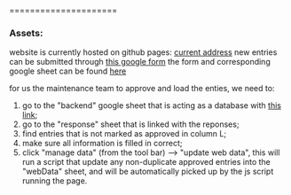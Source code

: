 
=====================
### Assets:

website is currently hosted on github pages: [current address](https://zyyan20h.github.io/relatedWork_repo/#top)
new entries can be submitted through [this google form](https://forms.gle/zLiBXeF5D7XkV2fNA)
the form and corresponding google sheet can be found [here](https://docs.google.com/spreadsheets/d/1yaZWr2U66JCPy5NssvbX-qGEgytAyVl8ftS4V2UGxPs/edit?usp=sharing)

for us the maintenance team to approve and load the enties, we need to:

1. go to the "backend" google sheet that is acting as a database with [this link](https://docs.google.com/spreadsheets/d/1yaZWr2U66JCPy5NssvbX-qGEgytAyVl8ftS4V2UGxPs/edit?usp=sharing);
2. go to the "response" sheet that is linked with the reponses;
3. find entries that is not marked as approved in column L;
4. make sure all information is filled in correct;
5. click "manage data" (from the tool bar) --> "update web data", this will run a script that update any non-duplicate approved entries into the "webData" sheet, and will be automatically picked up by the js script running the page.